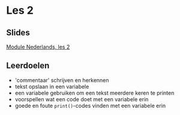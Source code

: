 # Les 2

## Slides

[Module Nederlands, les 2](https://slides.com/felienne/pidk-m1-l2a)

## Leerdoelen

* 'commentaar' schrijven en herkennen
* tekst opslaan in een variabele
* een variabele gebruiken om een tekst meerdere keren te printen
* voorspellen wat een code doet met een variabele erin
* goede en foute `print()`-codes vinden met een variabele erin
